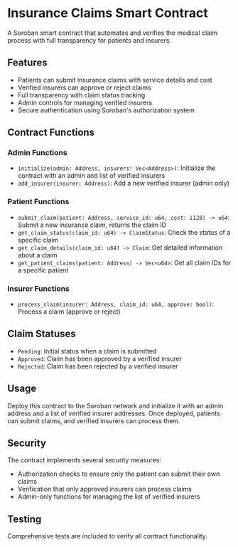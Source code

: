 # Insurance Claims Smart Contract

A Soroban smart contract that automates and verifies the medical claim process with full transparency for patients and insurers.

## Features

- Patients can submit insurance claims with service details and cost
- Verified insurers can approve or reject claims
- Full transparency with claim status tracking
- Admin controls for managing verified insurers
- Secure authentication using Soroban's authorization system

## Contract Functions

### Admin Functions

- `initialize(admin: Address, insurers: Vec<Address>)`: Initialize the contract with an admin and list of verified insurers
- `add_insurer(insurer: Address)`: Add a new verified insurer (admin only)

### Patient Functions

- `submit_claim(patient: Address, service_id: u64, cost: i128) -> u64`: Submit a new insurance claim, returns the claim ID
- `get_claim_status(claim_id: u64) -> ClaimStatus`: Check the status of a specific claim
- `get_claim_details(claim_id: u64) -> Claim`: Get detailed information about a claim
- `get_patient_claims(patient: Address) -> Vec<u64>`: Get all claim IDs for a specific patient

### Insurer Functions

- `process_claim(insurer: Address, claim_id: u64, approve: bool)`: Process a claim (approve or reject)

## Claim Statuses

- `Pending`: Initial status when a claim is submitted
- `Approved`: Claim has been approved by a verified insurer
- `Rejected`: Claim has been rejected by a verified insurer

## Usage

Deploy this contract to the Soroban network and initialize it with an admin address and a list of verified insurer addresses. Once deployed, patients can submit claims, and verified insurers can process them.

## Security

The contract implements several security measures:
- Authorization checks to ensure only the patient can submit their own claims
- Verification that only approved insurers can process claims
- Admin-only functions for managing the list of verified insurers

## Testing

Comprehensive tests are included to verify all contract functionality. 